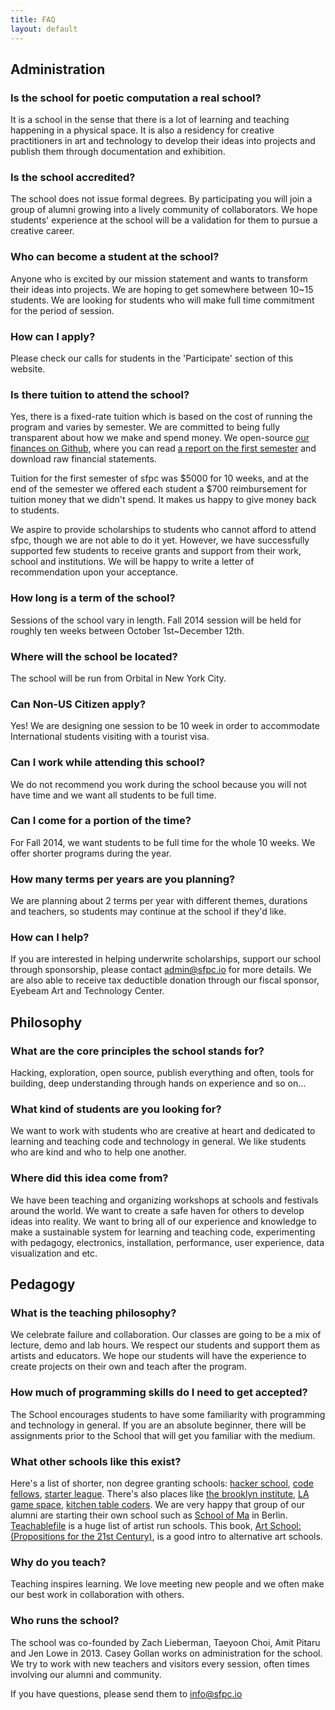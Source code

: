 ```yaml
---
title: FAQ
layout: default
---
```


## Administration

### Is the school for poetic computation a real school?

It is a school in the sense that there is a lot of learning and teaching happening in a physical space. It is also a residency for creative practitioners in art and technology to develop their ideas into projects and publish them through documentation and exhibition.

### Is the school accredited?

The school does not issue formal degrees. By participating you will join a group of alumni growing into a lively community of collaborators. We hope students' experience at the school will be a validation for them to pursue a creative career.

### Who can become a student at the school?

Anyone who is excited by our mission statement and wants to transform their ideas into projects. We are hoping to get somewhere between 10~15 students. We are looking for students who will make full time commitment for the period of session.

### How can I apply?

Please check our calls for students in the 'Participate' section of this website.

### Is there tuition to attend the school?

Yes, there is a fixed-rate tuition which is based on the cost of running the program and varies by semester.
We are committed to being fully transparent about how we make and spend money. We open-source <a target="_blank" href="https://github.com/SFPC/finance-and-administration">our finances on Github</a>, where you can read <a href="">a report on the first semester</a> and download raw financial statements.

Tuition for the first semester of sfpc was $5000 for 10 weeks, and at the end of the semester we offered each student a $700 reimbursement for tuition money that we didn't spend. It makes us happy to give money back to students.

We aspire to provide scholarships to students who cannot afford to attend sfpc, though we are not able to do it yet. However, we have successfully supported few students to receive grants and support from their work, school and institutions. We will be happy to write a letter of recommendation upon your acceptance. 

### How long is a term of the school?

Sessions of the school vary in length. Fall 2014 session will be held for roughly ten weeks between October 1st~December 12th.

### Where will the school be located?

The school will be run from Orbital in New York City.

### Can Non-US Citizen apply?

Yes! We are designing one session to be 10 week in order to accommodate International students visiting with a tourist visa.

### Can I work while attending this school?

We do not recommend you work during the school because you will not have time and we want all students to be full time.

### Can I come for a portion of the time?

For Fall 2014, we want students to be full time for the whole 10 weeks. We offer shorter programs during the year.

### How many terms per years are you planning?

We are planning about 2 terms per year with different themes, durations and teachers, so students may continue at the school if they'd like.

### How can I help?

If you are interested in helping underwrite scholarships, support our school through sponsorship, please contact admin@sfpc.io for more details. We are also able to receive tax deductible donation through our fiscal sponsor, Eyebeam Art and Technology Center.

## Philosophy

### What are the core principles the school stands for?

Hacking, exploration, open source, publish everything and often, tools for building, deep understanding through hands on experience and so on…

### What kind of students are you looking for?

We want to work with students who are creative at heart and dedicated to learning and teaching code and technology in general. We like students who are kind and who to help one another.

### Where did this idea come from?

We have been teaching and organizing workshops at schools and festivals around the world. We want to create a safe haven for others to develop ideas into reality. We want to bring all of our experience and knowledge to make a sustainable system for learning and teaching code, experimenting with pedagogy, electronics, installation, performance, user experience, data visualization and etc.

## Pedagogy

### What is the teaching philosophy?

We celebrate failure and collaboration. Our classes are going to be a mix of lecture, demo and lab hours. We respect our students and support them as artists and educators. We hope our students will have the experience to create projects on their own and teach after the program.

### How much of programming skills do I need to get accepted?

The School encourages students to have some familiarity with programming and technology in general. If you are an absolute beginner, there will be assignments prior to the School that will get you familiar with the medium.

### What other schools like this exist?

Here's a list of shorter, non degree granting schools: <a target="" href="https://www.hackerschool.com/">hacker school</a>, <a target="_blank" href="http://www.codefellows.org/">code fellows</a>, <a target="_blank" href="http://www.starterleague.com/">starter league</a>. There's also places like <a target="_blank" href="http://thebrooklyninstitute.com/">the brooklyn institute</a>, <a target="_blank" href="http://lagamespace.org/">LA game space</a>, <a target="_blank" href="http://kitchentablecoders.com/">kitchen table coders</a>. We are very happy that group of our alumni are starting their own school such as <a target="_blank" href="http://schoolofma.org/">School of Ma</a> in Berlin. <a target="_blank" href="http://www.teachablefile.org">Teachablefile</a> is a huge list of artist run schools. This book, <a target="_blank" href="http://www.amazon.com/Art-School-Propositions-21st-Century/dp/0262134934">Art School: (Propositions for the 21st Century)</a>, is a good intro to alternative art schools.

### Why do you teach?

Teaching inspires learning. We love meeting new people and we often make our best work in collaboration with others.


### Who runs the school?

The school was co-founded by Zach Lieberman, Taeyoon Choi, Amit Pitaru and Jen Lowe in 2013. Casey Gollan works on administration for the school. We try to work with new teachers and visitors every session, often times involving our alumni and community.  

If you have questions, please send them to info@sfpc.io